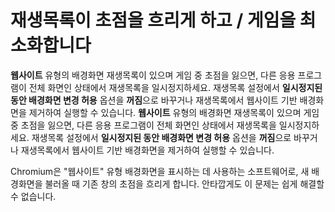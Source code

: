 # 재생목록이 초점을 흐리게 하고 / 게임을 최소화합니다

**웹사이트** 유형의 배경화면 재생목록이 있으며 게임 중 초점을 잃으면, 다른 응용 프로그램이 전체 화면인 상태에서 재생목록을 일시정지하세요. 재생목록 설정에서 **일시정지된 동안 배경화면 변경 허용** 옵션을 **꺼짐**으로 바꾸거나 재생목록에서 웹사이트 기반 배경화면을 제거하여 실행할 수 있습니다. **웹사이트** 유형의 배경화면 재생목록이 있으며 게임 중 초점을 잃으면, 다른 응용 프로그램이 전체 화면인 상태에서 재생목록을 일시정지하세요. 재생목록 설정에서 **일시정지된 동안 배경화면 변경 허용** 옵션을 **꺼짐**으로 바꾸거나 재생목록에서 웹사이트 기반 배경화면을 제거하여 실행할 수 있습니다.

Chromium은 "웹사이트" 유형 배경화면을 표시하는 데 사용하는 소프트웨어로, 새 배경화면을 불러올 때 기존 창의 초점을 흐리게 합니다. 안타깝게도 이 문제는 쉽게 해결할 수 없습니다.
